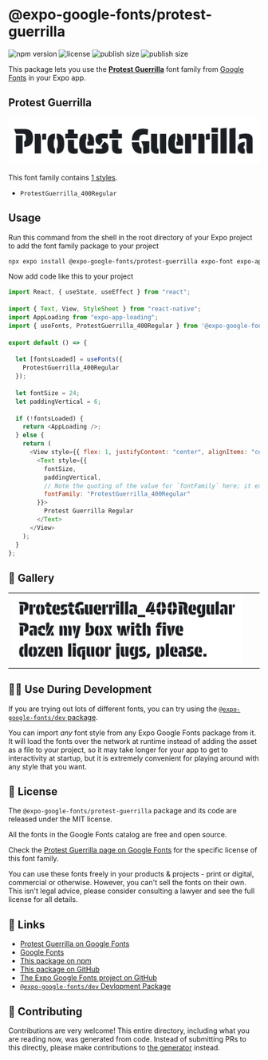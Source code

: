 # @expo-google-fonts/protest-guerrilla

![npm version](https://flat.badgen.net/npm/v/@expo-google-fonts/protest-guerrilla)
![license](https://flat.badgen.net/github/license/expo/google-fonts)
![publish size](https://flat.badgen.net/packagephobia/install/@expo-google-fonts/protest-guerrilla)
![publish size](https://flat.badgen.net/packagephobia/publish/@expo-google-fonts/protest-guerrilla)

This package lets you use the [**Protest Guerrilla**](https://fonts.google.com/specimen/Protest+Guerrilla) font family from [Google Fonts](https://fonts.google.com/) in your Expo app.

## Protest Guerrilla

![Protest Guerrilla](./font-family.png)

This font family contains [1 styles](#-gallery).

- `ProtestGuerrilla_400Regular`

## Usage

Run this command from the shell in the root directory of your Expo project to add the font family package to your project

```sh
npx expo install @expo-google-fonts/protest-guerrilla expo-font expo-app-loading
```

Now add code like this to your project

```js
import React, { useState, useEffect } from "react";

import { Text, View, StyleSheet } from "react-native";
import AppLoading from "expo-app-loading";
import { useFonts, ProtestGuerrilla_400Regular } from '@expo-google-fonts/protest-guerrilla';

export default () => {

  let [fontsLoaded] = useFonts({
    ProtestGuerrilla_400Regular
  });

  let fontSize = 24;
  let paddingVertical = 6;

  if (!fontsLoaded) {
    return <AppLoading />;
  } else {
    return (
      <View style={{ flex: 1, justifyContent: "center", alignItems: "center" }}>
        <Text style={{
          fontSize,
          paddingVertical,
          // Note the quoting of the value for `fontFamily` here; it expects a string!
          fontFamily: "ProtestGuerrilla_400Regular"
        }}>
          Protest Guerrilla Regular
        </Text>
      </View>
    );
  }
};
```

## 🔡 Gallery


||||
|-|-|-|
|![ProtestGuerrilla_400Regular](./ProtestGuerrilla_400Regular.ttf.png)||||


## 👩‍💻 Use During Development

If you are trying out lots of different fonts, you can try using the [`@expo-google-fonts/dev` package](https://github.com/expo/google-fonts/tree/master/font-packages/dev#readme).

You can import _any_ font style from any Expo Google Fonts package from it. It will load the fonts over the network at runtime instead of adding the asset as a file to your project, so it may take longer for your app to get to interactivity at startup, but it is extremely convenient for playing around with any style that you want.


## 📖 License

The `@expo-google-fonts/protest-guerrilla` package and its code are released under the MIT license.

All the fonts in the Google Fonts catalog are free and open source.

Check the [Protest Guerrilla page on Google Fonts](https://fonts.google.com/specimen/Protest+Guerrilla) for the specific license of this font family.

You can use these fonts freely in your products & projects - print or digital, commercial or otherwise. However, you can't sell the fonts on their own. This isn't legal advice, please consider consulting a lawyer and see the full license for all details.

## 🔗 Links

- [Protest Guerrilla on Google Fonts](https://fonts.google.com/specimen/Protest+Guerrilla)
- [Google Fonts](https://fonts.google.com/)
- [This package on npm](https://www.npmjs.com/package/@expo-google-fonts/protest-guerrilla)
- [This package on GitHub](https://github.com/expo/google-fonts/tree/master/font-packages/protest-guerrilla)
- [The Expo Google Fonts project on GitHub](https://github.com/expo/google-fonts)
- [`@expo-google-fonts/dev` Devlopment Package](https://github.com/expo/google-fonts/tree/master/font-packages/dev)

## 🤝 Contributing

Contributions are very welcome! This entire directory, including what you are reading now, was generated from code. Instead of submitting PRs to this directly, please make contributions to [the generator](https://github.com/expo/google-fonts/tree/master/packages/generator) instead.
